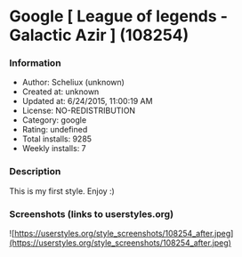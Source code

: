 # Google [ League of legends - Galactic Azir ] (108254)

### Information
- Author: Scheliux (unknown)
- Created at: unknown
- Updated at: 6/24/2015, 11:00:19 AM
- License: NO-REDISTRIBUTION
- Category: google
- Rating: undefined
- Total installs: 9285
- Weekly installs: 7


### Description
This is my first style. Enjoy :)


### Screenshots (links to userstyles.org)
![https://userstyles.org/style_screenshots/108254_after.jpeg](https://userstyles.org/style_screenshots/108254_after.jpeg)


